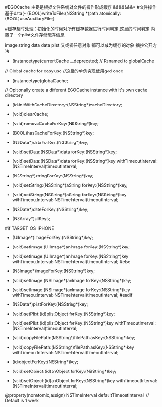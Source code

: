 #EGOCache 主要是根据文件系统对文件的操作形成缓存 &*&*&*&*&*&*&*
#文件操作基于data(- (BOOL)writeToFile:(NSString *)path atomically:(BOOL)useAuxiliaryFile;)

#缓存超时处理：初始化的时候对所有缓存数据进行时间判定,这里的时间判定 内置了一个plist文件存储缓存信息

image string data data plist 又或者任意对象<NSCoding> 都可以成为缓存的对象
摘抄公开方法

+ (instancetype)currentCache __deprecated; // Renamed to globalCache

// Global cache for easy use
//这里的单例实现使用gcd once
+ (instancetype)globalCache;

// Opitionally create a different EGOCache instance with it's own cache directory
- (id)initWithCacheDirectory:(NSString*)cacheDirectory;

- (void)clearCache;
- (void)removeCacheForKey:(NSString*)key;

- (BOOL)hasCacheForKey:(NSString*)key;

- (NSData*)dataForKey:(NSString*)key;
- (void)setData:(NSData*)data forKey:(NSString*)key;
- (void)setData:(NSData*)data forKey:(NSString*)key withTimeoutInterval:(NSTimeInterval)timeoutInterval;

- (NSString*)stringForKey:(NSString*)key;
- (void)setString:(NSString*)aString forKey:(NSString*)key;
- (void)setString:(NSString*)aString forKey:(NSString*)key withTimeoutInterval:(NSTimeInterval)timeoutInterval;

- (NSDate*)dateForKey:(NSString*)key;
- (NSArray*)allKeys;

#if TARGET_OS_IPHONE
- (UIImage*)imageForKey:(NSString*)key;
- (void)setImage:(UIImage*)anImage forKey:(NSString*)key;
- (void)setImage:(UIImage*)anImage forKey:(NSString*)key withTimeoutInterval:(NSTimeInterval)timeoutInterval;
#else
- (NSImage*)imageForKey:(NSString*)key;
- (void)setImage:(NSImage*)anImage forKey:(NSString*)key;
- (void)setImage:(NSImage*)anImage forKey:(NSString*)key withTimeoutInterval:(NSTimeInterval)timeoutInterval;
#endif

- (NSData*)plistForKey:(NSString*)key;
- (void)setPlist:(id)plistObject forKey:(NSString*)key;
- (void)setPlist:(id)plistObject forKey:(NSString*)key withTimeoutInterval:(NSTimeInterval)timeoutInterval;

- (void)copyFilePath:(NSString*)filePath asKey:(NSString*)key;
- (void)copyFilePath:(NSString*)filePath asKey:(NSString*)key withTimeoutInterval:(NSTimeInterval)timeoutInterval;	

- (id<NSCoding>)objectForKey:(NSString*)key;
- (void)setObject:(id<NSCoding>)anObject forKey:(NSString*)key;
- (void)setObject:(id<NSCoding>)anObject forKey:(NSString*)key withTimeoutInterval:(NSTimeInterval)timeoutInterval;

@property(nonatomic,assign) NSTimeInterval defaultTimeoutInterval; // Default is 1 week

